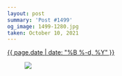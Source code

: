```yaml
---
layout: post
summary: 'Post #1499'
og_image: 1499-1280.jpg
taken: October 10, 2021
---
```


<div class="post">
 <time>
  <a href="/1499">
   {{ page.date | date: "%B %-d, %Y" }}
  </a>
 </time>
 <a href="/1499">
  <figure data-taken="10/10/2021">
   <img sizes="(min-width: 700px) 50vw, calc(100vw - 2rem)" src="{{ site.assets_url }}/1499-640.jpg" srcset="{{ site.assets_url }}/1499-320.jpg 320w, {{ site.assets_url }}/1499-640.jpg 640w, {{ site.assets_url }}/1499-960.jpg 960w, {{ site.assets_url }}/1499-1280.jpg 1280w"/>
  </figure>
 </a>
</div>
